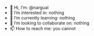 - 👋 Hi, I’m: @nargual
- 👀 I’m interested in: nothing
- 🌱 I’m currently learning: nothing
- 💞️ I’m looking to collaborate on: nothing
- 📫 How to reach me: you cannot

<!---
nargual/nargual is a ✨ special ✨ repository because its `README.md` (this file) appears on your GitHub profile.
You can click the Preview link to take a look at your changes.
--->
